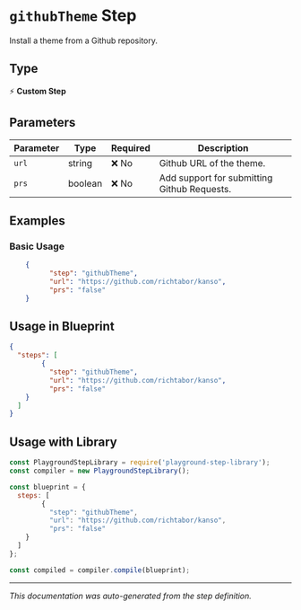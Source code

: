 # `githubTheme` Step

Install a theme from a Github repository.

## Type
⚡ **Custom Step**

## Parameters

| Parameter | Type | Required | Description |
|-----------|------|----------|-------------|
| `url` | string | ❌ No | Github URL of the theme. |
| `prs` | boolean | ❌ No | Add support for submitting Github Requests. |


## Examples

### Basic Usage
```json
    {
          "step": "githubTheme",
          "url": "https://github.com/richtabor/kanso",
          "prs": "false"
    }
```

## Usage in Blueprint

```json
{
  "steps": [
        {
          "step": "githubTheme",
          "url": "https://github.com/richtabor/kanso",
          "prs": "false"
    }
  ]
}
```

## Usage with Library

```javascript
const PlaygroundStepLibrary = require('playground-step-library');
const compiler = new PlaygroundStepLibrary();

const blueprint = {
  steps: [
        {
          "step": "githubTheme",
          "url": "https://github.com/richtabor/kanso",
          "prs": "false"
    }
  ]
};

const compiled = compiler.compile(blueprint);
```

---

*This documentation was auto-generated from the step definition.*

